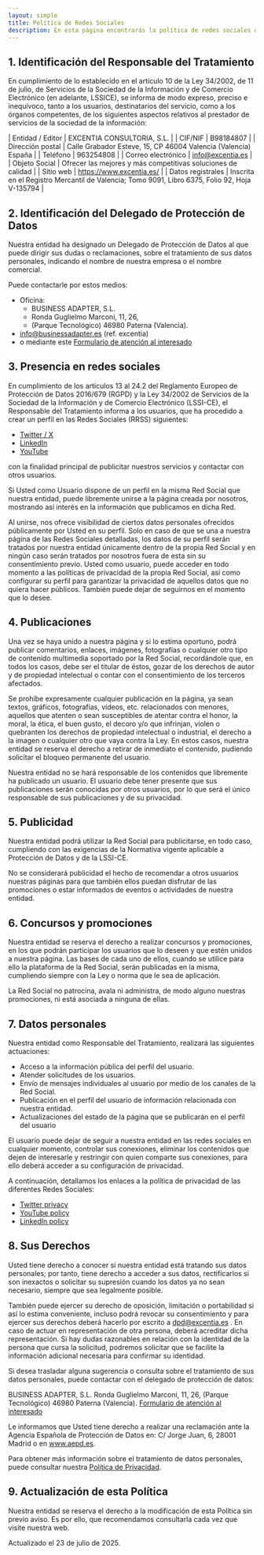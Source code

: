 ```yaml
---
layout: simple
title: Política de Redes Sociales
description: En esta página encontrarás la política de redes sociales de excentia
---
```


<style>p {font-size: 1em;}</style>

## 1. Identificación del Responsable del Tratamiento

En cumplimiento de lo establecido en el artículo 10 de la Ley 34/2002, de 11 de julio, de Servicios de la Sociedad de 
la Información y de Comercio Electrónico (en adelante, LSSICE), se informa de modo expreso, preciso e inequívoco, 
tanto a los usuarios, destinatarios del servicio, como a los órganos competentes, de los siguientes aspectos relativos 
al prestador de servicios de la sociedad de la información:

| Entidad / Editor    | EXCENTIA CONSULTORIA, S.L. |
| CIF/NIF             | B98184807   |
| Dirección postal    | Calle Grabador Esteve, 15, CP 46004 Valencia (Valencia) España | 
| Teléfono | 963254808 |
| Correo electrónico | info@excentia.es | 
| Objeto Social	| Ofrecer las mejores y más competitivas soluciones de calidad | 
| Sitio web | https://www.excentia.es/ |
| Datos registrales | Inscrita en el Registro Mercantil de Valencia; Tomo 9091, Libro 6375, Folio 92, Hoja V-135794 |

## 2. Identificación del Delegado de Protección de Datos

Nuestra entidad ha designado un Delegado de Protección de Datos al que puede dirigir sus dudas o reclamaciones, sobre 
el tratamiento de sus datos personales, indicando el nombre de nuestra empresa o el nombre comercial. 

Puede contactarle por estos medios:

- Oficina: 
  - BUSINESS ADAPTER, S.L.
  - Ronda Guglielmo Marconi, 11, 26, 
  - (Parque Tecnológico) 46980 Paterna (Valencia).
- info@businessadapter.es (ref.  excentia)
- o mediante este [Formulario de atención al interesado](https://www.businessadapter.es/contacta-con-el-delegado-de-proteccion-de-datos)

## 3. Presencia en redes sociales

En cumplimiento de los artículos 13 al 24.2 del Reglamento Europeo de Protección de Datos 2016/679 (RGPD) y la Ley 34/2002 de
Servicios de la Sociedad de la Información y de Comercio Electrónico (LSSI-CE), el Responsable del Tratamiento informa a los usuarios,
que ha procedido a crear un perfil en las Redes Sociales (RRSS) siguientes:

- [Twitter / X](https://twitter.com/excentia)
- [LinkedIn](https://www.linkedin.com/company/excentia)
- [YouTube](https://www.youtube.com/user/eXcentiaTube)

con la finalidad principal de publicitar nuestros servicios y contactar con otros usuarios.

Si Usted como Usuario dispone de un perfil en la misma Red Social que nuestra entidad, puede libremente unirse a la página creada por
nosotros, mostrando así interés en la información que publicamos en dicha Red.

Al unirse, nos ofrece visibilidad de ciertos datos personales ofrecidos públicamente por Usted en su perfil.
Solo en caso de que se una a nuestra página de las Redes Sociales detalladas, los datos de su perfil serán tratados por nuestra entidad
únicamente dentro de la propia Red Social y en ningún caso serán tratados por nosotros fuera de esta sin su consentimiento previo.
Usted como usuario, puede acceder en todo momento a las políticas de privacidad de la propia Red Social, así como configurar su perfil
para garantizar la privacidad de aquellos datos que no quiera hacer públicos. También puede dejar de seguirnos en el momento que lo
desee.


## 4. Publicaciones

Una vez se haya unido a nuestra página y si lo estima oportuno, podrá publicar comentarios, enlaces, imágenes, fotografías o cualquier
otro tipo de contenido multimedia soportado por la Red Social, recordándole que, en todos los casos, debe ser el titular de éstos, gozar
de los derechos de autor y de propiedad intelectual o contar con el consentimiento de los terceros afectados.

Se prohíbe expresamente cualquier publicación en la página, ya sean textos, gráficos, fotografías, vídeos, etc. relacionados con menores,
aquellos que atenten o sean susceptibles de atentar contra el honor, la moral, la ética, el buen gusto, el decoro y/o que infrinjan, violen
o quebranten los derechos de propiedad intelectual o industrial, el derecho a la imagen o cualquier otro que vaya contra la Ley. En estos
casos, nuestra entidad se reserva el derecho a retirar de inmediato el contenido, pudiendo solicitar el bloqueo permanente del usuario.

Nuestra entidad no se hará responsable de los contenidos que libremente ha publicado un usuario. El usuario debe tener presente que
sus publicaciones serán conocidas por otros usuarios, por lo que será el único responsable de sus publicaciones y de su privacidad.

## 5. Publicidad

Nuestra entidad podrá utilizar la Red Social para publicitarse, en todo caso, cumpliendo con las exigencias de la Normativa vigente
aplicable a Protección de Datos y de la LSSI-CE. 

No se considerará publicidad el hecho de recomendar a otros usuarios nuestras páginas para que también ellos puedan disfrutar de las
   promociones o estar informados de eventos o actividades de nuestra entidad.

## 6. Concursos y promociones

Nuestra entidad se reserva el derecho a realizar concursos y promociones, en los que podrán participar los usuarios que lo deseen y que
   estén unidos a nuestra página. Las bases de cada uno de ellos, cuando se utilice para ello la plataforma de la Red Social, serán publicadas
   en la misma, cumpliendo siempre con la Ley o norma que le sea de aplicación.
   
La Red Social no patrocina, avala ni administra, de modo alguno nuestras promociones, ni está asociada a ninguna de ellas.

## 7. Datos personales

Nuestra entidad como Responsable del Tratamiento, realizará las siguientes actuaciones:

- Acceso a la información pública del perfil del usuario.
- Atender solicitudes de los usuarios.
- Envío de mensajes individuales al usuario por medio de los canales de la Red Social.
- Publicación en el perfil del usuario de información relacionada con nuestra entidad.
- Actualizaciones del estado de la página que se publicarán en el perfil del usuario

El usuario puede dejar de seguir a nuestra entidad en las redes sociales en cualquier momento, controlar sus conexiones, eliminar los
contenidos que dejen de interesarle y restringir con quien comparte sus conexiones, para ello deberá acceder a su configuración de
privacidad.

A continuación, detallamos los enlaces a la política de privacidad de las diferentes Redes Sociales:

- [Twitter privacy](https://twitter.com/privacy)
- [YouTube policy](https://www.youtube.com/intl/es/about/policies/#community-guidelines)
- [LinkedIn policy](https://www.linkedin.com/legal/privacy-policy?_l=es_ES)

## 8. Sus Derechos

Usted tiene derecho a conocer si nuestra entidad está tratando sus datos personales; por tanto, tiene derecho a acceder a sus datos,
rectificarlos si son inexactos o solicitar su supresión cuando los datos ya no sean necesario, siempre que sea legalmente posible.

También puede ejercer su derecho de oposición, limitación o portabilidad si así lo estima conveniente, incluso podrá revocar su
consentimiento y para ejercer sus derechos deberá hacerlo por escrito a dpd@excentia.es . En caso de actuar en representación de otra
persona, deberá acreditar dicha representación. Si hay dudas razonables en relación con la identidad de la persona que cursa la solicitud,
podremos solicitar que se facilite la información adicional necesaria para confirmar su identidad.

Si desea trasladar alguna sugerencia o consulta sobre el tratamiento de sus datos personales, puede contactar con el delegado de
protección de datos:

BUSINESS ADAPTER, S.L.
Ronda Guglielmo Marconi, 11, 26, (Parque Tecnológico) 46980 Paterna (Valencia).
[Formulario de atención al interesado](https://www.businessadapter.es/contacta-con-el-delegado-de-proteccion-de-datos)

Le informamos que Usted tiene derecho a realizar una reclamación ante la Agencia Española de Protección de Datos en: C/ Jorge Juan, 6,
28001 Madrid o en www.aepd.es.

Para obtener más información sobre el tratamiento de datos personales, puede consultar nuestra [Política de Privacidad](https://www.excentia.es/corporate-privacy-policy).

## 9. Actualización de esta Política

Nuestra entidad se reserva el derecho a la modificación de esta Política sin previo aviso. Es por ello, que recomendamos consultarla cada
vez que visite nuestra web.

Actualizado el 23 de julio de 2025.

<br><br>